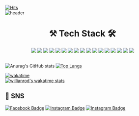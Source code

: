 [![Hits](https://hits.seeyoufarm.com/api/count/incr/badge.svg?url=https%3A%2F%2Fgithub.com%2Fpletain&count_bg=%235E74F9&title_bg=%23555555&icon=deno.svg&icon_color=%23E7E7E7&title=hits&edge_flat=false)](https://hits.seeyoufarm.com)  
![header](https://capsule-render.vercel.app/api?type=waving&&&color=0:b3dbff,100:12db98&height=200&section=header&text=pletax_xi&fontSize=75&animation=fadeIn&fontColor=ebf5ff)
                                              
<div align ="center">                    
  <h1>⚒️ Tech Stack 🛠</h1>   
<img src="https://img.shields.io/badge/Node.js-339933?style=flat-square&logo=Node.js&logoColor=white"/></a>
<img src="https://img.shields.io/badge/Django-092E20?style=flat-square&logo=Django&logoColor=white"/></a>
<img src="https://img.shields.io/badge/Python-3776AB?style=flat-square&logo=Python&logoColor=white"/></a>
<img src="https://img.shields.io/badge/C%2B%2B-00599C?style=flat-square&logo=c%2B%2B&logoColor=white"/></a>
<img src="https://img.shields.io/badge/C-A8B9CC?style=flat-square&logo=C&logoColor=white"/></a>
<img src="https://img.shields.io/badge/Java-007396?style=flat-square&logo=Java&logoColor=white"/></a>
<img src="https://img.shields.io/badge/JavaScript-F7DF1E?style=flat-square&logo=JavaScript&logoColor=white"/></a>
<img src="https://img.shields.io/badge/Puppeteer-40B5A4?style=flat-square&logo=Puppeteer&logoColor=white"/></a>
<img src="https://img.shields.io/badge/Express-000000?style=flat-square&logo=Express&logoColor=white"/></a>
<img src="https://img.shields.io/badge/MySQL-4479A1?style=flat-square&logo=MySQL&logoColor=white"/></a>
<img src="https://img.shields.io/badge/GraphQl-E434AA?style=flat-square&logo=GraphQl&logoColor=white"/></a>
<img src="https://img.shields.io/badge/MongoDB-47A248?style=flat-square&logo=MongoDB&logoColor=white"/></a>
<img src="https://img.shields.io/badge/Redis-DC382D?style=flat-square&logo=Redis&logoColor=white"/></a>
<img src="https://img.shields.io/badge/Docker-2496ED?style=flat-square&logo=Docker&logoColor=white"/></a>
<img src="https://img.shields.io/badge/Amazon AWS-232F3E?style=flat-square&logo=AmazonAWS&logoColor=white"/></a>
<img src="https://img.shields.io/badge/HTML5-E34F26?style=flat-square&logo=HTML5&logoColor=white"/></a>
<img src="https://img.shields.io/badge/CSS3-1572B6?style=flat-square&logo=CSS3&logoColor=white"/></a>
<br><br>
     
      
    
</div>  

<p align ="center"> 
         
![Anurag's GitHub stats](https://github-readme-stats.vercel.app/api?username=pletain&show_icons=true&bg_color=DEG,b3dbff,5bf5c1&text_color=ffffff&icon_color=97c7fc&title_color=1A9EDB&custom_title=Pletain)
[![Top Langs](https://github-readme-stats.vercel.app/api/top-langs/?username=pletain&layout=compact&hide=html&langs_count=8&card_width=250&bg_color=DEG,b3dbff,5bf5c1&text_color=ffffff&icon_color=97c7fc&title_color=1A9EDB&)](https://github.com/anuraghazra/github-readme-stats)
   
</p>

[![wakatime](https://wakatime.com/badge/user/ddc8cb60-e944-4b22-8c50-f7f5d2a651bc.svg)](https://wakatime.com/@ddc8cb60-e944-4b22-8c50-f7f5d2a651bc)
<br/>
[![willianrod's wakatime stats](https://github-readme-stats.vercel.app/api/wakatime?username=pletain&bg_color=DEG,b3dbff,5bf5c1&text_color=ffffff&icon_color=97c7fc&title_color=1A9EDB)](https://github.com/anuraghazra/github-readme-stats)  

📱 SNS
----
[![Facebook Badge](https://img.shields.io/badge/-Facebook-1877f2?style=flat-square&logo=facebook&logoColor=white&link=https://https://www.facebook.com/kthnote/)](https://www.facebook.com/kthnote)
[![Instagram Badge](https://img.shields.io/badge/-Dev_Instagaram-E4405F?style=flat-square&logo=instagram&logoColor=white&link=https://https://www.instagram.com/dev_pletaxi/)](https://www.instagram.com/dev_pletaxi/)
[![Instagram Badge](https://img.shields.io/badge/-Daily_Instagaram-E4405F?style=flat-square&logo=instagram&logoColor=white&link=https://https://www.instagram.com/pletax_xi/)](https://www.instagram.com/pletax_xi/)
  
  
<!--
**pletain/pletain** is a ✨ _special_ ✨ repository because its `README.md` (this file) appears on your GitHub profile.

Here are some ideas to get you started:

- 🔭 I’m currently working on ...
- 🌱 I’m currently learning ...
- 👯 I’m looking to collaborate on ...
- 🤔 I’m looking for help with ...
- 💬 Ask me about ...
- 📫 How to reach me: ...
- 😄 Pronouns: ...
- ⚡ Fun fact: ...
-->
